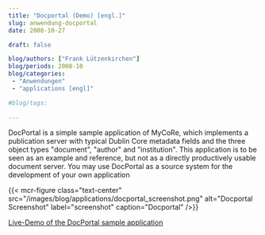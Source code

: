 ```yaml
---
title: "Docportal (Demo) [engl.]"
slug: anwendung-docportal
date: 2008-10-27

draft: false

blog/authors: ["Frank Lützenkirchen"]
blog/periods: 2008-10
blog/categories:
 - "Anwendungen"
 - "applications [engl]"

#blog/tags:
 
---
```



  
DocPortal is a simple sample application of MyCoRe, which implements a publication server with typical Dublin Core 
metadata fields and the three object types "document", "author" and "institution".
This application is to be seen as an example and reference, but not as a directly productively usable document 
server. You may use DocPortal as a source system for the development of your own application

{{< mcr-figure class="text-center" src="/images/blog/applications/docportal_screenshot.png" alt="Docportal Screenshot" label="screenshot" caption="Docportal" />}}


[Live-Demo of the DocPortal sample application](http://www.mycore.de:8291/ "Link zu DocPortal")

